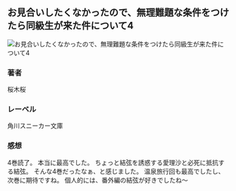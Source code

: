 ## お見合いしたくなかったので、無理難題な条件をつけたら同級生が来た件について4
![お見合いしたくなかったので、無理難題な条件をつけたら同級生が来た件について4](https://cdn.discordapp.com/attachments/1211570779934695494/1217707758015746118/1XWklEKG8RwEibxZsG2MS9tVXeag8PMawq2fEL9Fylm0T8hIs1PpWp1XQh8Q9Qw.png?ex=660501b9&is=65f28cb9&hm=67f2adfaf163b06a7ef19600a7211fd01d5f82be193e52361aa363d98ba00c26&)
### 著者
桜木桜
### レーベル
角川スニーカー文庫
### 感想
4巻読了。
本当に最高でした。
ちょっと結弦を誘惑する愛理沙と必死に抵抗する結弦。
そんな4巻だったなぁ、と感じました。
温泉旅行回も最高でしたし、次巻に期待ですね。
個人的には、番外編の結弦が好きでしたね～